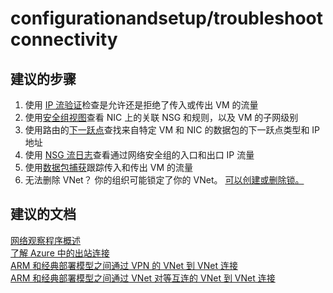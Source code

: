 <properties
    pageTitle="configurationandsetup/troubleshootconnectivity"
    description="configurationandsetup/troubleshootconnectivity"
    service="microsoft.network"
    resource="virtualnetworks"
    authors="radwiv"
    displayOrder=""
    selfHelpType="generic"
    supportTopicIds="32584260"
    resourceTags=""
    productPesIds="15526"
    cloudEnvironments="public"
/>


# <a name="configurationandsetuptroubleshootconnectivity"></a>configurationandsetup/troubleshootconnectivity

## <a name="recommended-steps"></a>**建议的步骤**
1. 使用 [IP 流验证](data-blade:microsoft_azure_network.verifyipflowblade)检查是允许还是拒绝了传入或传出 VM 的流量<br>
2. 使用[安全组视图](data-blade:microsoft_azure_network.networkwatchersecuritygroupviewblade)查看 NIC 上的关联 NSG 和规则，以及 VM 的子网级别<br>
3. 使用路由的[下一跃点](data-blade:microsoft_azure_network.getnexthopblade)查找来自特定 VM 和 NIC 的数据包的下一跃点类型和 IP 地址<br>
4. 使用 [NSG 流日志](data-blade:microsoft_azure_network.flowlogsblade)查看通过网络安全组的入口和出口 IP 流量<br>
5. 使用[数据包捕获](data-blade:microsoft_azure_network.networkwatcherpacketcaptureblade)跟踪传入和传出 VM 的流量<br>
6. 无法删除 VNet？ 你的组织可能锁定了你的 VNet。 [可以创建或删除锁。](https://docs.microsoft.com/azure/azure-resource-manager/resource-group-lock-resources#who-can-create-or-delete-locks-in-your-organization)<br>

## <a name="recommended-documents"></a>**建议的文档**
[网络观察程序概述](https://docs.microsoft.com/azure/network-watcher/network-watcher-monitoring-overview)<br>
[了解 Azure 中的出站连接](https://docs.microsoft.com/azure/load-balancer/load-balancer-outbound-connections)<br>
[ARM 和经典部署模型之间通过 VPN 的 VNet 到 VNet 连接](https://docs.microsoft.com/azure/vpn-gateway/vpn-gateway-multi-site)<br>
[ARM 和经典部署模型之间通过 VNet 对等互连的 VNet 到 VNet 连接](https://docs.microsoft.com/azure/virtual-network/virtual-network-create-peering#a-namedifferent-modelsapeer-virtual-networks-created-through-different-deployment-models)<br>

